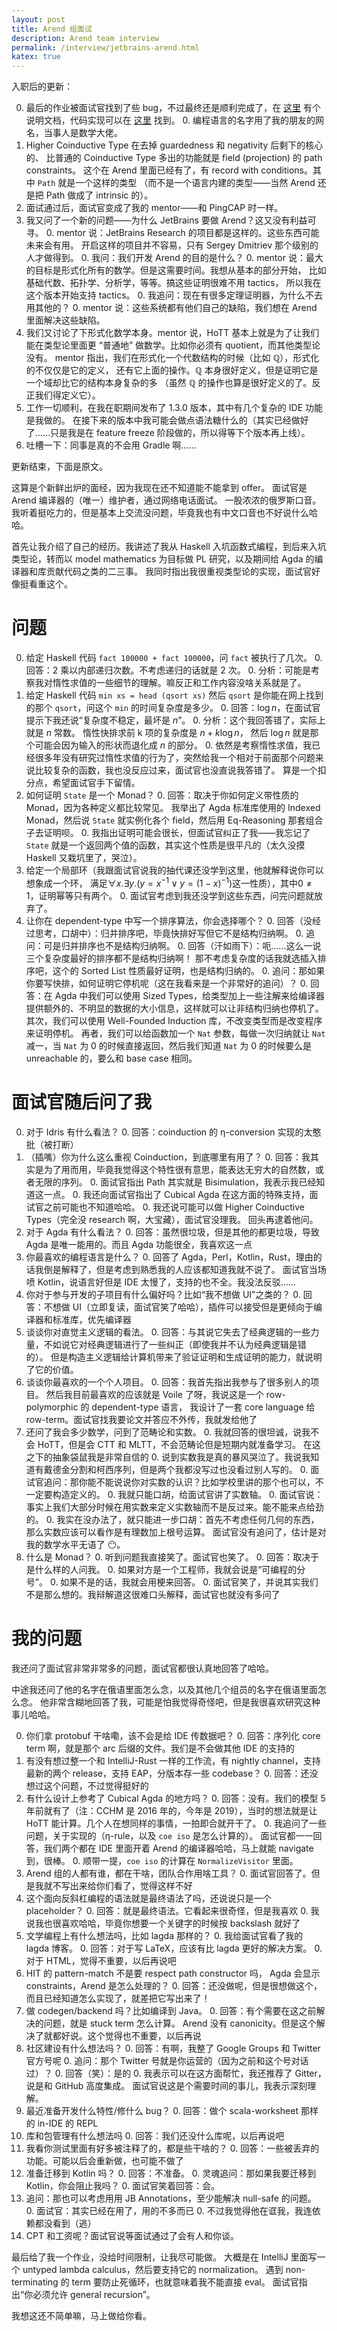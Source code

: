 ```yaml
---
layout: post
title: Arend 组面试
description: Arend team interview
permalink: /interview/jetbrains-arend.html
katex: true
---
```



入职后的更新：

0. 最后的作业被面试官找到了些 bug，不过最终还是顺利完成了，在
   [这里](/pages/vitalyr-normalizer) 有个说明文档，代码实现可以在
   [这里](https://github.com/owo-lang/intellij-dtlc/blob/master/src/org/ice1000/tt/editing/vitalyr/normalize.kt) 找到。
   0. 编程语言的名字用了我的朋友的网名，当事人是数学大佬。
0. Higher Coinductive Type 在去掉 guardedness 和 negativity 后剩下的核心的、
   比普通的 Coinductive Type 多出的功能就是 field (projection) 的 path constraints。
   这个在 Arend 里面已经有了，有 record with conditions。其中 `Path` 就是一个这样的类型
   （而不是一个语言内建的类型——当然 Arend 还是把 Path 做成了 intrinsic 的）。
0. 面试通过后，面试官变成了我的 mentor——和 PingCAP 时一样。
0. 我又问了一个新的问题——为什么 JetBrains 要做 Arend？这又没有利益可寻。
   0. mentor 说：JetBrains Research 的项目都是这样的。这些东西可能未来会有用。
      开启这样的项目并不容易，只有 Sergey Dmitriev 那个级别的人才做得到。
   0. 我问：我们开发 Arend 的目的是什么？
   0. mentor 说：最大的目标是形式化所有的数学。但是这需要时间。我想从基本的部分开始，
      比如基础代数、拓扑学、分析学，等等。搞这些证明很难不用 tactics，
      所以我在这个版本开始支持 tactics。
   0. 我追问：现在有很多定理证明器，为什么不去用其他的？
   0. mentor 说：这些系统都有他们自己的缺陷，我们想在 Arend 里面解决这些缺陷。
0. 我们又讨论了下形式化数学本身。mentor 说，HoTT 基本上就是为了让我们能在类型论里面更
   “普通地” 做数学。比如你必须有 quotient，而其他类型论没有。
   mentor 指出，我们在形式化一个代数结构的时候（比如 $\mathbb{Q}$），形式化的不仅仅是它的定义，
   还有它上面的操作。$\mathbb{Q}$ 本身很好定义，但是证明它是一个域却比它的结构本身复杂的多
   （虽然 $\mathbb{Q}$ 的操作也算是很好定义的了。反正我们得定义它）。
0. 工作一切顺利，在我在职期间发布了 1.3.0 版本，其中有几个复杂的 IDE 功能是我做的。
   在接下来的版本中我可能会做点语法糖什么的（其实已经做好了……只是我是在 feature freeze
   阶段做的，所以得等下个版本再上线）。
0. 吐槽一下：同事是真的不会用 Gradle 啊……

更新结束，下面是原文。

这算是个新鲜出炉的面经，因为我现在还不知道能不能拿到 offer。
面试官是 Arend 编译器的（唯一）维护者，通过网络电话面试。
一股浓浓的俄罗斯口音。我听着挺吃力的，但是基本上交流没问题，毕竟我也有中文口音也不好说什么哈哈。

首先让我介绍了自己的经历。我讲述了我从 Haskell 入坑函数式编程，到后来入坑类型论，转而以 model mathematics 为目标做 PL 研究，以及期间给 Agda 的编译器和库贡献代码之类的二三事。
我同时指出我很重视类型论的实现，面试官好像挺看重这个。

# 问题

0. 给定 Haskell 代码 `fact 100000 + fact 100000`，问 `fact` 被执行了几次。
   0. 回答：2 乘以内部递归次数。不考虑递归的话就是 2 次。
   0. 分析：可能是考察我对惰性求值的一些细节的理解。嘛反正和工作内容没啥关系就是了。
0. 给定 Haskell 代码 `min xs = head (qsort xs)` 然后 `qsort` 是你能在网上找到的那个 `qsort`，问这个 `min` 的时间复杂度是多少。
   0. 回答：$\log{n}$，在面试官提示下我还说“复杂度不稳定，最坏是 $n$”。
   0. 分析：这个我回答错了，实际上就是 $n$ 常数。
      惰性快排求前 k 项的复杂度是 $n+k\log{n}$，
      然后 $\log{n}$ 就是那个可能会因为输入的形状而退化成 $n$ 的部分。
   0. 依然是考察惰性求值，我已经很多年没有研究过惰性求值的行为了，突然给我一个相对于前面那个问题来说比较复杂的函数，我也没反应过来，面试官也没直说我答错了。
      算是一个扣分点，希望面试官手下留情。
0. 如何证明 `State` 是一个 Monad？
   0. 回答：取决于你如何定义带性质的 Monad，因为各种定义都比较常见。
      我举出了 Agda 标准库使用的 Indexed Monad，然后说 `State` 就实例化各个 field，然后用 Eq-Reasoning 那套组合子去证明呗。
   0. 我指出证明可能会很长，但面试官纠正了我——我忘记了 `State` 就是一个返回两个值的函数，其实这个性质是很平凡的（太久没摸 Haskell 又栽坑里了，哭泣）。
0. 给定一个局部环（我跟面试官说我的抽代课还没学到这里，他就解释说你可以想象成一个环，
   满足$\forall x.\exists y.(y=x^{-1}\vee y=(1-x)^{-1})$这一性质），其中$0\neq 1$，证明幂等只有两个。
   0. 面试官考虑到我还没学到这些东西，问完问题就放弃了。
0. 让你在 dependent-type 中写一个排序算法，你会选择哪个？
   0. 回答（没经过思考，口胡中）：归并排序吧，毕竟快排好写但它不是结构归纳啊。
   0. 追问：可是归并排序也不是结构归纳啊。
   0. 回答（汗如雨下）：呃……这么一说三个复杂度最好的排序都不是结构归纳啊！
      那不考虑复杂度的话我就选插入排序吧，这个的 Sorted List 性质最好证明，也是结构归纳的。
   0. 追问：那如果你要写快排，如何证明它停机呢（这在我看来是一个非常好的追问）？
   0. 回答：在 Agda 中我们可以使用 Sized Types，给类型加上一些注解来给编译器提供额外的、不明显的数据的大小信息，这样就可以让非结构归纳也停机了。
      其次，我们可以使用 Well-Founded Induction 库，不改变类型而是改变程序来证明停机。
      再者，我们可以给函数加一个 `Nat` 参数，每做一次归纳就让 `Nat` 减一，当 `Nat` 为 0 的时候直接返回，然后我们知道 `Nat` 为 0 的时候要么是 unreachable 的，要么和 base case 相同。

# 面试官随后问了我

0. 对于 Idris 有什么看法？
   0. 回答：coinduction 的 η-conversion 实现的太憨批（被打断）
0. （插嘴）你为什么这么重视 Coinduction，到底哪里有用了？
   0. 回答：我其实是为了用而用，毕竟我觉得这个特性很有意思，能表达无穷大的自然数，或者无限的序列。
   0. 面试官指出 Path 其实就是 Bisimulation，我表示我已经知道这一点。
   0. 我还向面试官指出了 Cubical Agda 在这方面的特殊支持，面试官之前可能也不知道哈哈。
   0. 我还说可能可以做 Higher Coinductive Types（完全没 research 啊，大宝藏），面试官没理我。
      回头再逮着他问。
0. 对于 Agda 有什么看法？
   0. 回答：虽然很垃圾，但是其他的都更垃圾，导致 Agda 是唯一能用的。而且 Agda 功能很全，我喜欢这一点
0. 你最喜欢的编程语言是什么？
   0. 回答了 Agda，Perl，Kotlin，Rust，理由的话我倒是解释了，但是考虑到熟悉我的人应该都知道我就不说了。
      面试官当场喷 Kotlin，说语言好但是 IDE 太慢了，支持的也不全。我没法反驳……
0. 你对于参与开发的子项目有什么偏好吗？比如“我不想做 UI”之类的？
   0. 回答：不想做 UI（立即复读，面试官笑了哈哈），插件可以接受但是更倾向于编译器和标准库，优先编译器
0. 谈谈你对直觉主义逻辑的看法。
   0. 回答：与其说它失去了经典逻辑的一些力量，不如说它对经典逻辑进行了一些纠正（即使我并不认为经典逻辑是错的）。
      但是构造主义逻辑给计算机带来了验证证明和生成证明的能力，就说明了它的价值。
0. 谈谈你最喜欢的一个个人项目。
   0. 回答：我首先指出我参与了很多别人的项目。
      然后我目前最喜欢的应该就是 Voile 了呀，我说这是一个 row-polymorphic 的 dependent-type 语言，
      我设计了一套 core language 给 row-term。面试官找我要论文并答应不外传，我就发给他了
0. 还问了我会多少数学，问到了范畴论和实数。
   0. 我就回答的很坦诚，说我不会 HoTT，但是会 CTT 和 MLTT，不会范畴论但是短期内就准备学习。
      在这之下的抽象袋鼠我是非常自信的
   0. 说到实数我是真的暴风哭泣了。我说我知道有戴德金分割和柯西序列，但是两个我都没写过也没看过别人写的。
      0. 面试官追问：那你能不能说说你对实数的认识？比如学校里讲的那个也可以，不一定要构造定义的。
      0. 我就只能口胡，给面试官讲了实数轴。
      0. 面试官说：事实上我们大部分时候在用实数来定义实数轴而不是反过来。能不能来点给劲的。
      0. 我实在没办法了，就只能进一步口胡：首先不考虑任何几何的东西，那么实数应该可以看作是有理数加上根号运算。
         面试官没有追问了，估计是对我的数学水平无语了 😶。
0. 什么是 Monad？
   0. 听到问题我直接笑了。面试官也笑了。
   0. 回答：取决于是什么样的人问我。
      0. 如果对方是一个工程师，我就会说是“可编程的分号”。
      0. 如果不是的话，我就会用梗来回答。
      0. 面试官笑了，并说其实我们不是那么想的。我辩解道这很难口头解释，面试官也就没有多问了

# 我的问题

我还问了面试官非常非常多的问题，面试官都很认真地回答了哈哈。

中途我还问了他的名字在俄语里面怎么念，以及其他几个组员的名字在俄语里面怎么念。
他非常含糊地回答了我，可能是怕我觉得奇怪吧，但是我很喜欢研究这种事儿哈哈。

0. 你们拿 protobuf 干啥嘞，该不会是给 IDE 传数据吧？
   0. 回答：序列化 core term 啊，就是那个 arc 后缀的文件。我们是不会做其他 IDE 的支持的
0. 有没有想过整一个和 IntelliJ-Rust 一样的工作流，有 nightly channel，支持最新的两个 release，支持 EAP，分版本存一些 codebase？
   0. 回答：还没想过这个问题，不过觉得挺好的
0. 有什么设计上参考了 Cubical Agda 的地方吗？
   0. 回答：没有。我们的模型 5 年前就有了（注：CCHM 是 2016 年的，今年是 2019），当时的想法就是让 HoTT 能计算。几个人在想同样的事情，一拍即合就开干了。
   0. 我追问了一些问题，关于实现的（η-rule，以及 `coe iso` 是怎么计算的）。
      面试官都一一回答，我们两个都在 IDE 里面开着 Arend 的编译器哈哈，马上就能 navigate 到，很棒。
   0. 顺带一提，`coe iso` 的计算在 `NormalizeVisitor` 里面。
0. Arend 组的人都有谁，都在干啥，团队合作用啥工具？
   0. 面试官回答了。但是我就不写出来给你们看了，觉得这样不好
0. 这个面向反斜杠编程的语法就是最终语法了吗，还说说只是一个 placeholder？
   0. 回答：就是最终语法。它看起来很奇怪，但是我喜欢
   0. 我说我也很喜欢哈哈，毕竟你想要一个关键字的时候按 backslash 就好了
0. 文学编程上有什么想法吗，比如 lagda 那样的？
   0. 我给面试官看了我的 lagda 博客。
   0. 回答：对于写 LaTeX，应该有比 lagda 更好的解决方案。
   0. 对于 HTML，觉得不重要，以后再说吧
0. HIT 的 pattern-match 不是要 respect path constructor 吗，
    Agda 会显示 constraints，Arend 是怎么处理的？
   0. 回答：还没做呢，但是很想做这个，而且已经知道怎么实现了，就差把它写出来了！
0. 做 codegen/backend 吗？比如编译到 Java。
   0. 回答：有个需要在这之前解决的问题，就是 stuck term 怎么计算。
      Arend 没有 canonicity。但是这个解决了就都好说。这个觉得也不重要，以后再说
0. 社区建设有什么想法吗？
   0. 回答：有啊，我整了 Google Groups 和 Twitter 官方号呢
   0. 追问：那个 Twitter 号就是你运营的（因为之前和这个号对话过）？
   0. 回答（笑）：是的
   0. 我表示可以在这方面帮忙，我还推荐了 Gitter，说是和 GitHub 高度集成。
      面试官说这是个需要时间的事儿，我表示深刻理解。
0. 最近准备开发什么特性/修什么 bug？
   0. 回答：做个 scala-worksheet 那样的 in-IDE 的 REPL
0. 库和包管理有什么想法吗
   0. 回答：我们还没什么库呢，以后再说吧
0. 我看你测试里面有好多被注释了的，都是些干啥的？
   0. 回答：一些被丢弃的功能。可能以后会重新做，也可能不做了
0. 准备迁移到 Kotlin 吗？
   0. 回答：不准备。
   0. 灵魂追问：那如果我要迁移到 Kotlin，你会阻止我吗？
   0. 面试官笑着回答：会。
0. 追问：那也可以考虑用用 JB Annotations，至少能解决 null-safe 的问题。
   0. 面试官：其实已经在用了，用的不多而已
      0. 不过我觉得他在诓我，我连依赖都没看到（逃）
0. CPT 和工资呢？面试官说等面试通过了会有人和你谈。

最后给了我一个作业，没给时间限制，让我尽可能做。
大概是在 IntelliJ 里面写一个 untyped lambda calculus，然后要支持它的 normalization。
遇到 non-terminating 的 term 要防止死循环，也就意味着我不能直接 eval。
面试官指出“你必须允许 general recursion”。

我想这还不简单嘛，马上做给你看。
